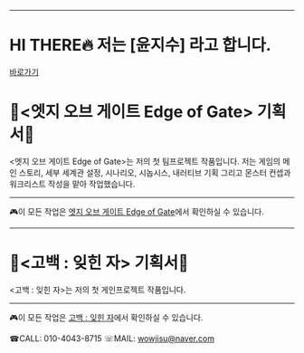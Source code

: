 

-----

# HI THERE🔥 저는 [윤지수] 라고 합니다.

[바로가기](https://yoonjisufirstpage.netlify.app/pages/mainpage)

# 🌌<엣지 오브 게이트 Edge of Gate> 기획서🌌

<엣지 오브 게이트 Edge of Gate>는 저의 첫 팀프로젝트 작품입니다. 저는 게임의 메인 스토리, 세부 세계관 설정, 시나리오, 시놉시스, 내러티브 기획 그리고 몬스터 컨셉과 워크리스트 작성을 맡아 작업했습니다.

---

🎮이 모든 작업은 [엣지 오브 게이트 Edge of Gate](https://yoonjisufirstpage.netlify.app/pages/sub01)에서 확인하실 수 있습니다.

---



# 🌺<고백 : 잊힌 자> 기획서🌺
<고백 : 잊힌 자>는 저의 첫 게인프로젝트 작품입니다.

---

🎮이 모든 작업은 [고백 : 잊힌 자](https://yoonjisufirstpage.netlify.app/pages/sub02)에서 확인하실 수 있습니다.




☎CALL: 010-4043-8715
☏MAIL: wowjisu@naver.com 

